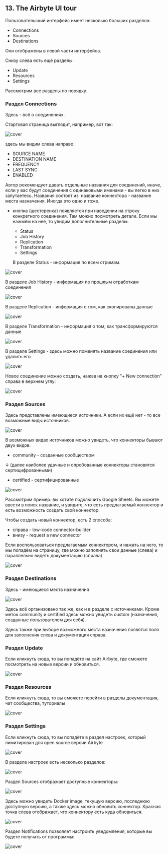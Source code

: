 ## 13. The Airbyte UI tour

Пользовательский интерфейс имеет несколько больших разделов:
- Connections
- Sources
- Destinations

Они отображены в левой части интерфейса.

Снизу слева есть ещё разделы:
- Update
- Resources
- Settings

Рассмотрим все разделы по порядку.

### Раздел Connections

Здесь - всё о соединениях.

Стартовая страница выглядит, например, вот так:

![cover](https://github.com/Malakhova-Natalya/IT_courses/blob/main/The%20Complete%20Hands-on%20Introduction%20to%20Airbyte/26%20-%20UI%20start%20page.png)

здесь мы видим слева направо:
- SOURCE NAME
- DESTINATION NAME
- FREQUENCY
- LAST SYNC
- ENABLED
  
Автор рекомендует давать отдельные названия для соединений, иначе, если у вас будут соединения с одинаковыми именами - вы легко в них запутаетесь.
Названия состоят из: название коннектора - название места назначения. Иногда это одно и тоже.

- кнопка (шестеренка) появляется при наведении на строку конкретного соединения. Там можно посмотреть детали. Если мы нажмём на неё, то увидим дополнительные разделы:

  - Status
  - Job History
  - Replication
  - Transformation
  - Settings

  В разделе Status - информация по всем стримам.
  
![cover](https://github.com/Malakhova-Natalya/IT_courses/blob/main/The%20Complete%20Hands-on%20Introduction%20to%20Airbyte/27%20-%20details.png)

  В разделе Job History - информация по прошлым отработкам соединения

![cover](https://github.com/Malakhova-Natalya/IT_courses/blob/main/The%20Complete%20Hands-on%20Introduction%20to%20Airbyte/28%20-%20Job%20History.png)

  В разделе Replication - информация о том, как скопированы данные
  
![cover](https://github.com/Malakhova-Natalya/IT_courses/blob/main/The%20Complete%20Hands-on%20Introduction%20to%20Airbyte/29%20-%20Replication.png)

  В разделе Transformation - информация о том, как трансформируются данные

![cover](https://github.com/Malakhova-Natalya/IT_courses/blob/main/The%20Complete%20Hands-on%20Introduction%20to%20Airbyte/30%20-%20Transformation.png)

  В разделе Settings - здесь можно поменять название соединения или удалить его

![cover](https://github.com/Malakhova-Natalya/IT_courses/blob/main/The%20Complete%20Hands-on%20Introduction%20to%20Airbyte/31%20-%20Settings.png)

Новое соединение можно создать, нажав на кнопку "+ New connection" справа в верхнем углу:

![cover](https://github.com/Malakhova-Natalya/IT_courses/blob/main/The%20Complete%20Hands-on%20Introduction%20to%20Airbyte/32%20-%20New%20connection.png)

### Раздел Sources

Здесь представлены имеющиеся источники. А если их ещё нет - то все возможные виды источников.

![cover](https://github.com/Malakhova-Natalya/IT_courses/blob/main/The%20Complete%20Hands-on%20Introduction%20to%20Airbyte/33%20-%20Sources.png)  

В возможных видах источников можно увидеть, что коннекторы бывают двух видов: 
  - community - созданные сообществом
    
  ↓ (далее наиболее удачные и опробованные коннекторы становятся сертицифрованными)
  
  - certified - сертифицированные

![cover](https://github.com/Malakhova-Natalya/IT_courses/blob/main/The%20Complete%20Hands-on%20Introduction%20to%20Airbyte/35%20-%20two%20ways%20of%20creating%20new%20connector.png)

Рассмотрим пример: вы хотите подключить Google Sheets. Вы можете ввести в поиск название, и увидите, что есть предлагаемый коннектор и есть возможность создать свой коннектор.

Чтобы создать новый коннектор, есть 2 способа:

- справа - low-code connector-builder
- внизу - request a new connector

Если воспользоваться предлагаемым коннектором, и нажать на него, то мы попадём на страницу, где можно заполнять свои данные (слева) и параллельно видеть документацию (справа)

![cover](https://github.com/Malakhova-Natalya/IT_courses/blob/main/The%20Complete%20Hands-on%20Introduction%20to%20Airbyte/36%20-%20example%20of%20Google%20Sheets.png)

### Раздел Destinations

Здесь -  имеющиеся места назначения

![cover](https://github.com/Malakhova-Natalya/IT_courses/blob/main/The%20Complete%20Hands-on%20Introduction%20to%20Airbyte/34%20-%20Destinations.png)

Здесь всё организовано так же, как и в разделе с источниками. Кроме меток community и certified здесь можно увидеть custom (назначения, созданные пользователем для себя).

Здесь также при выборе возможного места назначения появятся поля для заполнения слева и документация справа.

### Раздел Update

Если кликнуть сюда, то вы попадёте на сайт Airbyte, где сможете посмотреть на новые версии и обновиться. 

![cover](https://github.com/Malakhova-Natalya/IT_courses/blob/main/The%20Complete%20Hands-on%20Introduction%20to%20Airbyte/37%20-%20Update.png)


### Раздел Resources

Если кликнуть сюда, то вы сможете перейти в разделы документация, чат сообщества, туториалы

![cover](https://github.com/Malakhova-Natalya/IT_courses/blob/main/The%20Complete%20Hands-on%20Introduction%20to%20Airbyte/38%20-%20Resources.png)

### Раздел Settings

Если кликнуть сюда, то вы попадёте в раздел настроек, который лимитирован для open source версии Airbyte

![cover](https://github.com/Malakhova-Natalya/IT_courses/blob/main/The%20Complete%20Hands-on%20Introduction%20to%20Airbyte/39%20-%20Settings.png)

В разделе настроек есть несколько разделов:

![cover](https://github.com/Malakhova-Natalya/IT_courses/blob/main/The%20Complete%20Hands-on%20Introduction%20to%20Airbyte/40%20-%20Settings%20inside.png)

Раздел Sources отображает доступные коннекторы:

![cover](https://github.com/Malakhova-Natalya/IT_courses/blob/main/The%20Complete%20Hands-on%20Introduction%20to%20Airbyte/41%20-%20Settings%20-%20Sources.png)

Здесь можно увидеть Docker image, текущую версию, последнюю доступную версию, а также здесь можно обновить коннектор. Красная точка слева отображает, что коннектору есть куда обновиться.

![cover](https://github.com/Malakhova-Natalya/IT_courses/blob/main/The%20Complete%20Hands-on%20Introduction%20to%20Airbyte/42%20-%20Available%20source%20connectors.png)

Раздел Notifications позволяет настроить уведомления, которые вы будете получать от программы:

![cover](https://github.com/Malakhova-Natalya/IT_courses/blob/main/The%20Complete%20Hands-on%20Introduction%20to%20Airbyte/43%20-%20Notifications.png)
